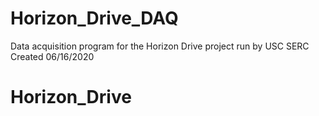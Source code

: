 # Horizon_Drive_DAQ
Data acquisition program for the Horizon Drive project run by USC SERC
Created 06/16/2020
# Horizon_Drive
